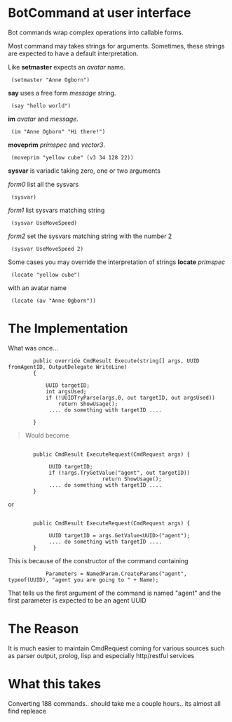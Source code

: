 # BotCommand at user interface #

Bot commands wrap complex operations into callable forms.

Most command may takes strings for arguments. Sometimes, these strings are expected to have a default interpretation.

Like **setmaster** expects an _avatar_ name.
```
 (setmaster "Anne Ogborn")
```

**say** uses a free form _message_ string.
```
 (say "hello world")
```

**im** _avatar_ and _message_.
```
 (im "Anne Ogborn" "Hi there!")
```


**moveprim** _primspec_ and _vector3_.
```
 (moveprim "yellow cube" (v3 34 128 22))
```


**sysvar** is variadic taking zero, one or two arguments

_form0_ list all the sysvars
```
 (sysvar)
```
_form1_ list sysvars matching string
```
 (sysvar UseMoveSpeed)
```
_form2_ set the sysvars matching string with the number 2
```
 (sysvar UseMoveSpeed 2)
```


Some cases you may override the interpretation of strings
**locate** _primspec_
```
 (locate "yellow cube")
```
with an avatar name
```
 (locate (av "Anne Ogborn"))
```


# The Implementation #

What was once...
```
        public override CmdResult Execute(string[] args, UUID fromAgentID, OutputDelegate WriteLine)
        {

            UUID targetID;
            int argsUsed;
            if (!UUIDTryParse(args,0, out targetID, out argsUsed))
				return ShowUsage();
             .... do something with targetID ....

        }

```

> Would become

```

        public CmdResult ExecuteRequest(CmdRequest args) {
 
             UUID targetID;
             if (!args.TryGetValue("agent", out targetID)) 
                              return ShowUsage();
             .... do something with targetID ....
        }

```
or
```

        public CmdResult ExecuteRequest(CmdRequest args) {
 
             UUID targetID = args.GetValue<UUID>("agent");
             .... do something with targetID ....
        }

```

This is because of the constructor of the command containing

```
            Parameters = NamedParam.CreateParams("agent", typeof(UUID), "agent you are going to " + Name);

```

That tells us the first argument of the command is named "agent" and the first parameter is expected to be an agent UUID

# The Reason #

It is much easier to maintain CmdRequest coming for various sources such as parser output, prolog, lisp and especially http/restful services


# What this takes #

Converting 188 commands.. should take me a couple hours.. its almost all find repleace